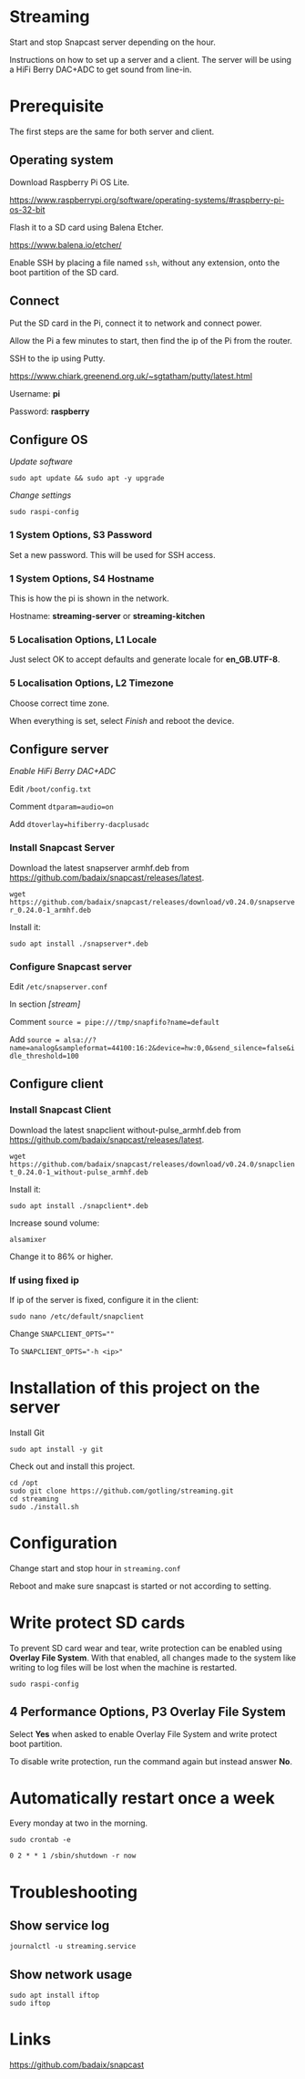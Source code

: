 # Streaming
Start and stop Snapcast server depending on the hour.

Instructions on how to set up a server and a client.
The server will be using a HiFi Berry DAC+ADC to get sound from line-in.

# Prerequisite

The first steps are the same for both server and client.

## Operating system

Download Raspberry Pi OS Lite.

https://www.raspberrypi.org/software/operating-systems/#raspberry-pi-os-32-bit

Flash it to a SD card using Balena Etcher.

https://www.balena.io/etcher/

Enable SSH by placing a file named `ssh`, without any extension, onto the boot partition of the SD card.

## Connect

Put the SD card in the Pi, connect it to network and connect power.

Allow the Pi a few minutes to start, then find the ip of the Pi from the router.

SSH to the ip using Putty.

https://www.chiark.greenend.org.uk/~sgtatham/putty/latest.html

Username: **pi**

Password: **raspberry**

## Configure OS

*Update software*

`sudo apt update && sudo apt -y upgrade`

*Change settings*

`sudo raspi-config`

### 1 System Options, S3 Password

Set a new password. This will be used for SSH access.

### 1 System Options, S4 Hostname

This is how the pi is shown in the network.

Hostname: **streaming-server** or **streaming-kitchen**

### 5 Localisation Options, L1 Locale

Just select OK to accept defaults and generate locale for **en_GB.UTF-8**.

### 5 Localisation Options, L2 Timezone

Choose correct time zone.

When everything is set, select *Finish* and reboot the device.

## Configure server

*Enable HiFi Berry DAC+ADC*

Edit `/boot/config.txt`

Comment `dtparam=audio=on`

Add `dtoverlay=hifiberry-dacplusadc`

### Install Snapcast Server

Download the latest snapserver armhf.deb from https://github.com/badaix/snapcast/releases/latest.

`wget https://github.com/badaix/snapcast/releases/download/v0.24.0/snapserver_0.24.0-1_armhf.deb`

Install it:

`sudo apt install ./snapserver*.deb`

### Configure Snapcast server

Edit `/etc/snapserver.conf`

In section *[stream]*

Comment `source = pipe:///tmp/snapfifo?name=default`

Add `source = alsa://?name=analog&sampleformat=44100:16:2&device=hw:0,0&send_silence=false&idle_threshold=100`

## Configure client

### Install Snapcast Client

Download the latest snapclient without-pulse_armhf.deb from https://github.com/badaix/snapcast/releases/latest.

`wget https://github.com/badaix/snapcast/releases/download/v0.24.0/snapclient_0.24.0-1_without-pulse_armhf.deb`

Install it:

`sudo apt install ./snapclient*.deb`

Increase sound volume:

`alsamixer`

Change it to 86% or higher.

### If using fixed ip

If ip of the server is fixed, configure it in the client:

`sudo nano /etc/default/snapclient`

Change `SNAPCLIENT_OPTS=""`

To `SNAPCLIENT_OPTS="-h <ip>"`

# Installation of this project on the server

Install Git

`sudo apt install -y git`

Check out and install this project.

```
cd /opt
sudo git clone https://github.com/gotling/streaming.git
cd streaming
sudo ./install.sh
```

# Configuration

Change start and stop hour in `streaming.conf`

Reboot and make sure snapcast is started or not according to setting.

# Write protect SD cards

To prevent SD card wear and tear, write protection can be enabled using **Overlay File System**. With that enabled, all changes made to the system like writing to log files will be lost when the machine is restarted.

`sudo raspi-config`

## 4 Performance Options, P3 Overlay File System

Select **Yes** when asked to enable Overlay File System and write protect boot partition.

To disable write protection, run the command again but instead answer **No**.

# Automatically restart once a week

Every monday at two in the morning.

`sudo crontab -e`

    0 2 * * 1 /sbin/shutdown -r now

# Troubleshooting

## Show service log

`journalctl -u streaming.service`

## Show network usage

```
sudo apt install iftop
sudo iftop
```

# Links

https://github.com/badaix/snapcast
